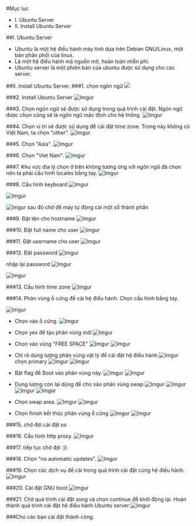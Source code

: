 #Mục lục
- I. Ubuntu Server
- II. Install Ubuntu Server

##I. Ubuntu Server
-  Ubuntu là một hệ điều hành máy tính dựa trên Debian GNU/Linux, một bản phân phối của linux.
-  Là một hệ điều hành mã nguồn mở, hoàn toàn miễn phí.
-  Ubuntu server là một phiên bản của ubuntu được sử dụng cho các server.

##II. Install Ubuntu Server.
###1. chọn ngôn ngữ
![](http://i.imgur.com/x5i8jIF.png)

###2. Install Ubuntu Server
![Imgur](http://i.imgur.com/YeAMJNi.png)

###3. Chọn ngôn ngữ sẽ được sử dụng trong quá trình cài đặt. Ngôn ngữ được chọn cũng sẽ là ngôn ngữ mặc định cho hệ thống.
![Imgur](http://i.imgur.com/cizWC9M.png)

###4. Chọn vị trí sẽ được sử dụng để cài đặt time zone. Trong này không có Việt Nam, ta chọn "other".
![Imgur](http://i.imgur.com/Q8eXvzO.png)

###5. Chọn "Asia".
![Imgur](http://i.imgur.com/u2tJTn1.png)

###6. Chọn "Viet Nam".
![Imgur](http://i.imgur.com/7aHCSKp.png)

###7. Khu vực địa lý chọn ở trên không tương ứng với ngôn ngữ đã chọn nên ta phải cấu hình locales bằng tay.
![Imgur](http://i.imgur.com/2EwKSvb.png)

###8. Cấu hình keyboard
![Imgur](http://i.imgur.com/IKP4WYO.png)


![Imgur](http://i.imgur.com/1AiIgjN.png)


![Imgur](http://i.imgur.com/agZQ2ph.png)
sau đó chờ để máy tự động cài một số thành phần

###9. Đặt tên cho hostname
![Imgur](http://i.imgur.com/j9zkWUs.png)

###10. Đặt full name cho user
![Imgur](http://i.imgur.com/fUqDdC8.png)

###11. Đặt username cho user
![Imgur](http://i.imgur.com/EPVHsjz.png)

###12. Đặt password
![Imgur](http://i.imgur.com/J4aC2Rm.png)

nhập lại password
![Imgur](http://i.imgur.com/7xWdCgo.png)


![Imgur](http://i.imgur.com/2H9U1QS.png)

###13. Cấu hình time zone
![Imgur](http://i.imgur.com/1ZbCKlp.png)

###14. Phân vùng ổ cứng để cài hệ điều hành. Chọn cấu hình bằng tay.
 
![Imgur](http://i.imgur.com/uOQD48C.png)

- Chọn vào ổ cứng.
![Imgur](http://i.imgur.com/PH3jZWE.png)

- Chọn yes để tạo phân vùng mới
![Imgur](http://i.imgur.com/n1RIL2T.png)

- Chọn vào vùng "FREE SPACE"
![Imgur](http://i.imgur.com/HIkAXzD.png)
![Imgur](http://i.imgur.com/r7lOqpO.png)

- Chỉ rõ dung lượng phân vùng vật lý để cài đặt hệ điều hành
![Imgur](http://i.imgur.com/nSDC2r1.png)
chọn primary
![Imgur](http://i.imgur.com/6fGcygB.png)
![Imgur](http://i.imgur.com/qoO54K0.png)

- Bật flag để Boot vào phân vùng này.
![Imgur](http://i.imgur.com/sSDLrca.png)
![Imgur](http://i.imgur.com/MfFU0Hu.png)

- Dung lượng còn lại dùng để cho vào phân vùng swap
![Imgur](http://i.imgur.com/AyQv8b8.png)
![Imgur](http://i.imgur.com/JTTjr4u.png)
![Imgur](http://i.imgur.com/FiQ7RBO.png)
![Imgur](http://i.imgur.com/rms8Fb8.png)
- Chọn swap area. 
![Imgur](http://i.imgur.com/esFTULc.png)
![Imgur](http://i.imgur.com/V6ygOXk.png)

- Chọn finish kết thúc phân vùng ổ cứng
![Imgur](http://i.imgur.com/8fhUUMP.png)
![Imgur](http://i.imgur.com/eyLHMiR.png)

###15. chờ đợi cài đặt os

###16. Cấu hình http proxy.
![Imgur](http://i.imgur.com/ATck9BD.png)

###17. tiếp tục chờ đợi :))

###18. Chọn "no automatic updates".
![Imgur](http://i.imgur.com/v7C7gXu.png)

###19. Chọn các dịch vụ để cài trong quá trình cài đặt cùng hệ điều hành.
![Imgur](http://i.imgur.com/OHfM30F.png)

###20. Cài đặt GNU boot
![Imgur](http://i.imgur.com/h56tDKa.png)

###21. Chờ quá trình cài đặt xong và chọn continue để khởi động lại. Hoàn thành quá trình cài đặt hệ điều hành Ubuntu server 
![Imgur](http://i.imgur.com/jHBnc2v.png)

###Chú các bạn cài đặt thành công.
